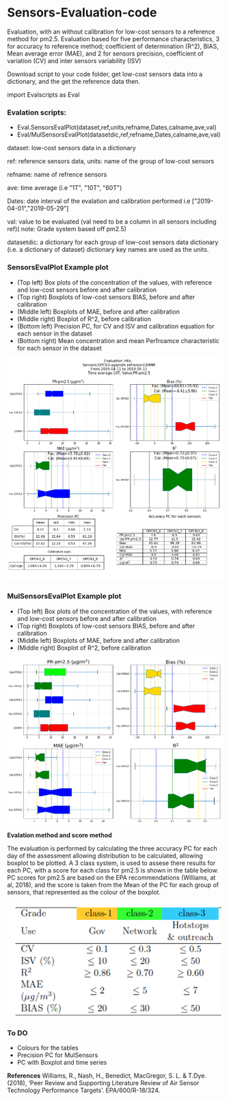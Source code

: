 # Sensors-Evaluation-code
Evaluation, with an without calibration for low-cost sensors to a reference method for pm2.5. Evaluation based for five performance characteristics, 3 for accuracy to reference method;
coefficient of determination (R^2), BIAS, Mean average error (MAE), and 2 for sensors precision, coefficient of variation (CV) and inter sensors variability (ISV) 

Download script to your code folder, get low-cost sensors data into a dictionary, and the get the reference data then.

import Evalscripts as Eval

### Evalation scripts:
 - Eval.SensorsEvalPlot(dataset,ref,units,refname,Dates,calname,ave,val)
 - Eval/MulSensorsEvalPlot(datasetdic,ref,refname,Dates,calname,ave,val)

dataset: low-cost sensors data in a dictionary

ref: reference sensors data, units: name of the group of low-cost sensors

refname: name of refrence sensors

ave: time average (i.e "1T", "10T", "60T")

Dates: date interval of the evalation and calibration performed i.e ["2019-04-01","2019-05-29"] 

val: value to be evaluated (val need to be a column in all sensors including ref)( note: Grade system based off pm2.5)

datasetdic: a dictionary for each group of low-cost sensors data dictionary (i.e. a dictionary of dataset) dictionary key names are used as the units.


### SensorsEvalPlot Example plot

 - (Top left) Box plots of the concentration of the values, with reference and low-cost sensors before and after calibration
 - (Top right) Boxplots of low-cost sensors BIAS, before and after calibration
 - (Middle left) Boxplots of MAE, before and after calibration
 - (Middle right) Boxplot of R^2, before calibration 
 - (Bottom left) Precision PC, for CV and ISV and calibration equation for each sensor in the dataset
 - (Bottom right) Mean concentration and mean Perfroamce characteristic for each sensor in the dataset 

![SensorsEvalplot](https://github.com/JarvisSan22/Sensors-Evalation-code/blob/master/SensorsEvalplot-EG.png)

### MulSensorsEvalPlot Example plot 
 - (Top left) Box plots of the concentration of the values, with reference and low-cost sensors before and after calibration
 - (Top right) Boxplots of low-cost sensors BIAS, before and after calibration
 - (Middle left) Boxplots of MAE, before and after calibration
 - (Middle right) Boxplot of R^2, before calibration 
 


![MulSensorsEvalplot](https://github.com/JarvisSan22/Sensors-Evalation-code/blob/master/MulSensorsEvalplot-EG.png)


**Evalation method and score method**

The evaluation is performed by calculating the three accuracy PC for each day of the assessment allowing distribution to be calculated, allowing boxplot to be plotted. 
A 3 class system, is used to assese there results for each PC, with a score for each class for pm2.5 is shown in the table below. 
PC scores for pm2.5 are based on the EPA recommendations (Williams, at al, 2018), and the score is taken from the Mean of the PC for each group of sensors, that represented as the colour of the boxplot.

![ClassScoreTable](https://github.com/JarvisSan22/Sensors-Evalation-code/blob/master/ClassScoreTable.png)

### To DO
- Colours for the tables
- Precision PC for MulSensors
- PC with Boxplot and time series


**References**
Williams, R., Nash, H., Benedict, MacGregor, S. L. & T.Dye. (2018), ‘Peer Review and Supporting
Literature Review of Air Sensor Technology Performance Targets’. EPA/600/R-18/324.

